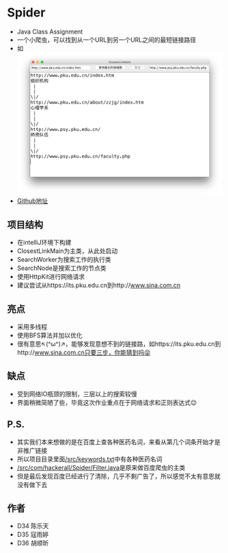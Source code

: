 # Spider
- Java Class Assignment
- 一个小爬虫，可以找到从一个URL到另一个URL之间的最短链接路径
- 如![example.png](./example.png)
- [Github地址](https://github.com/HackAll-PKU/Spider)

## 项目结构
- 在intelliJ环境下构建
- ClosestLinkMain为主类，从此处启动
- SearchWorker为搜索工作的执行类
- SearchNode是搜索工作的节点类
- 使用HttpKit进行网络请求
- 建议尝试从https://its.pku.edu.cn到http://www.sina.com.cn

## 亮点
- 采用多线程
- 使用BFS算法并加以优化
- 很有意思↖(^ω^)↗，能够发现意想不到的链接路，如https://its.pku.edu.cn到http://www.sina.com.cn只要三步，你能猜到吗😝

## 缺点
- 受到网络IO瓶颈的限制，三层以上的搜索较慢
- 界面稍微简陋了些，毕竟这次作业重点在于网络请求和正则表达式😌

## P.S.
- 其实我们本来想做的是在百度上查各种医药名词，来看从第几个词条开始才是非推广链接
- 所以项目目录里面[/src/keywords.txt](./src/keywords.txt)中有各种医药名词
- [/src/com/hackerall/Spider/Filter.java](./src/com/hackerall/Spider/Filter.java)是原来做百度爬虫的主类
- 但是最后发现百度已经进行了清除，几乎不剩广告了，所以感觉不太有意思就没有做下去

## 作者
- D34 陈乐天
- D35 寇雨婷
- D36 胡顺昕


